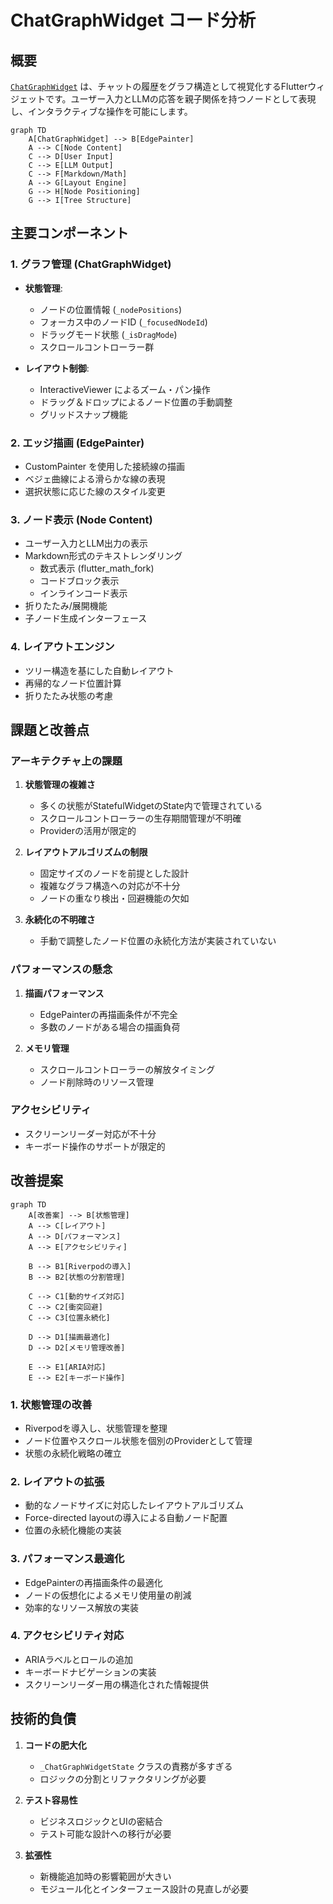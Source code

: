 # ChatGraphWidget コード分析

## 概要

[`ChatGraphWidget`](../lib/widgets/chat_graph.dart) は、チャットの履歴をグラフ構造として視覚化するFlutterウィジェットです。ユーザー入力とLLMの応答を親子関係を持つノードとして表現し、インタラクティブな操作を可能にします。

```mermaid
graph TD
    A[ChatGraphWidget] --> B[EdgePainter]
    A --> C[Node Content]
    C --> D[User Input]
    C --> E[LLM Output]
    C --> F[Markdown/Math]
    A --> G[Layout Engine]
    G --> H[Node Positioning]
    G --> I[Tree Structure]
```

## 主要コンポーネント

### 1. グラフ管理 (ChatGraphWidget)

- **状態管理**:
  - ノードの位置情報 (`_nodePositions`)
  - フォーカス中のノードID (`_focusedNodeId`)
  - ドラッグモード状態 (`_isDragMode`)
  - スクロールコントローラー群

- **レイアウト制御**:
  - InteractiveViewer によるズーム・パン操作
  - ドラッグ＆ドロップによるノード位置の手動調整
  - グリッドスナップ機能

### 2. エッジ描画 (EdgePainter)

- CustomPainter を使用した接続線の描画
- ベジェ曲線による滑らかな線の表現
- 選択状態に応じた線のスタイル変更

### 3. ノード表示 (Node Content)

- ユーザー入力とLLM出力の表示
- Markdown形式のテキストレンダリング
  - 数式表示 (flutter_math_fork)
  - コードブロック表示
  - インラインコード表示
- 折りたたみ/展開機能
- 子ノード生成インターフェース

### 4. レイアウトエンジン

- ツリー構造を基にした自動レイアウト
- 再帰的なノード位置計算
- 折りたたみ状態の考慮

## 課題と改善点

### アーキテクチャ上の課題

1. **状態管理の複雑さ**
   - 多くの状態がStatefulWidgetのState内で管理されている
   - スクロールコントローラーの生存期間管理が不明確
   - Providerの活用が限定的

2. **レイアウトアルゴリズムの制限**
   - 固定サイズのノードを前提とした設計
   - 複雑なグラフ構造への対応が不十分
   - ノードの重なり検出・回避機能の欠如

3. **永続化の不明確さ**
   - 手動で調整したノード位置の永続化方法が実装されていない

### パフォーマンスの懸念

1. **描画パフォーマンス**
   - EdgePainterの再描画条件が不完全
   - 多数のノードがある場合の描画負荷

2. **メモリ管理**
   - スクロールコントローラーの解放タイミング
   - ノード削除時のリソース管理

### アクセシビリティ

- スクリーンリーダー対応が不十分
- キーボード操作のサポートが限定的

## 改善提案

```mermaid
graph TD
    A[改善案] --> B[状態管理]
    A --> C[レイアウト]
    A --> D[パフォーマンス]
    A --> E[アクセシビリティ]

    B --> B1[Riverpodの導入]
    B --> B2[状態の分割管理]
    
    C --> C1[動的サイズ対応]
    C --> C2[衝突回避]
    C --> C3[位置永続化]
    
    D --> D1[描画最適化]
    D --> D2[メモリ管理改善]
    
    E --> E1[ARIA対応]
    E --> E2[キーボード操作]
```

### 1. 状態管理の改善

- Riverpodを導入し、状態管理を整理
- ノード位置やスクロール状態を個別のProviderとして管理
- 状態の永続化戦略の確立

### 2. レイアウトの拡張

- 動的なノードサイズに対応したレイアウトアルゴリズム
- Force-directed layoutの導入による自動ノード配置
- 位置の永続化機能の実装

### 3. パフォーマンス最適化

- EdgePainterの再描画条件の最適化
- ノードの仮想化によるメモリ使用量の削減
- 効率的なリソース解放の実装

### 4. アクセシビリティ対応

- ARIAラベルとロールの追加
- キーボードナビゲーションの実装
- スクリーンリーダー用の構造化された情報提供

## 技術的負債

1. **コードの肥大化**
   - `_ChatGraphWidgetState` クラスの責務が多すぎる
   - ロジックの分割とリファクタリングが必要

2. **テスト容易性**
   - ビジネスロジックとUIの密結合
   - テスト可能な設計への移行が必要

3. **拡張性**
   - 新機能追加時の影響範囲が大きい
   - モジュール化とインターフェース設計の見直しが必要